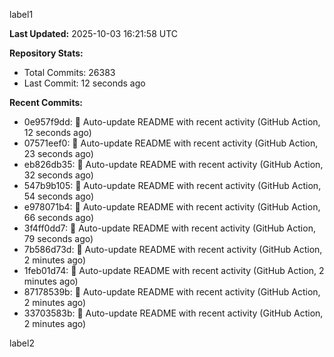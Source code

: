
label1 
<!-- ACTIVITY_START -->
**Last Updated:** 2025-10-03 16:21:58 UTC

**Repository Stats:**
- Total Commits: 26383
- Last Commit: 12 seconds ago

**Recent Commits:**
- 0e957f9dd: 🤖 Auto-update README with recent activity (GitHub Action, 12 seconds ago)
- 07571eef0: 🤖 Auto-update README with recent activity (GitHub Action, 23 seconds ago)
- eb826db35: 🤖 Auto-update README with recent activity (GitHub Action, 32 seconds ago)
- 547b9b105: 🤖 Auto-update README with recent activity (GitHub Action, 54 seconds ago)
- e978071b4: 🤖 Auto-update README with recent activity (GitHub Action, 66 seconds ago)
- 3f4ff0dd7: 🤖 Auto-update README with recent activity (GitHub Action, 79 seconds ago)
- 7b586d73d: 🤖 Auto-update README with recent activity (GitHub Action, 2 minutes ago)
- 1feb01d74: 🤖 Auto-update README with recent activity (GitHub Action, 2 minutes ago)
- 87178539b: 🤖 Auto-update README with recent activity (GitHub Action, 2 minutes ago)
- 33703583b: 🤖 Auto-update README with recent activity (GitHub Action, 2 minutes ago)
<!-- ACTIVITY_END -->

label2
